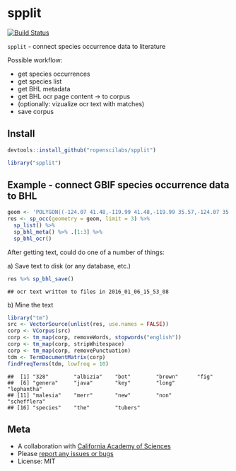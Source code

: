 spplit
======

[![Build Status](https://travis-ci.org/ropenscilabs/spplit.svg?branch=master)](https://travis-ci.org/ropenscilabs/spplit)

`spplit` - connect species occurrence data to literature

Possible workflow:

* get species occurrences
* get species list
* get BHL metadata
* get BHL ocr page content -> to corpus
* (optionally: vizualize ocr text with matches)
* save corpus

## Install


```r
devtools::install_github("ropenscilabs/spplit")
```


```r
library("spplit")
```

## Example - connect GBIF species occurrence data to BHL


```r
geom <- 'POLYGON((-124.07 41.48,-119.99 41.48,-119.99 35.57,-124.07 35.57,-124.07 41.48))'
res <- sp_occ(geometry = geom, limit = 3) %>% 
  sp_list() %>% 
  sp_bhl_meta() %>% .[1:3] %>% 
  sp_bhl_ocr()
```

After getting text, could do one of a number of things:

a) Save text to disk (or any database, etc.)


```r
res %>% sp_bhl_save()
```

```
## ocr text written to files in 2016_01_06_15_53_08
```

b) Mine the text


```r
library("tm")
src <- VectorSource(unlist(res, use.names = FALSE))
corp <- VCorpus(src)
corp <- tm_map(corp, removeWords, stopwords("english"))
corp <- tm_map(corp, stripWhitespace)
corp <- tm_map(corp, removePunctuation)
tdm <- TermDocumentMatrix(corp)
findFreqTerms(tdm, lowfreq = 10)
```

```
##  [1] "328"        "albizia"    "bot"        "brown"      "fig"       
##  [6] "genera"     "java"       "key"        "long"       "lophantha" 
## [11] "malesia"    "merr"       "new"        "non"        "schefflera"
## [16] "species"    "the"        "tubers"
```

## Meta

* A collaboration with [California Academy of Sciences](http://www.calacademy.org/)
* Please [report any issues or bugs](https://github.com/ropenscilabs/spplit/issues)
* License: MIT
